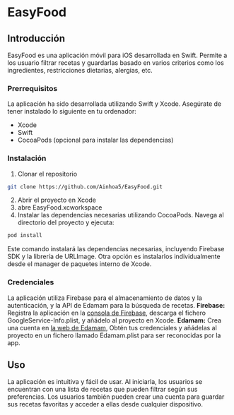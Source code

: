 # EasyFood

## Introducción
EasyFood es una aplicación móvil para iOS desarrollada en Swift. Permite a los usuario filtrar recetas y guardarlas basado en varios criterios como los ingredientes, restricciones dietarias, alergias, etc.

### Prerrequisitos
La aplicación ha sido desarrollada utilizando Swift y Xcode. Asegúrate de tener instalado lo siguiente en tu ordenador:
- Xcode
- Swift
- CocoaPods (opcional para instalar las dependencias)

### Instalación
1. Clonar el repositorio
```bash
git clone https://github.com/Ainhoa5/EasyFood.git
```
2. Abrir el proyecto en Xcode
3. abre EasyFood.xcworkspace
4. Instalar las dependencias necesarias utilizando CocoaPods. Navega al directorio del proyecto y ejecuta:
```bash
pod install
```
Este comando instalará las dependencias necesarias, incluyendo Firebase SDK y la librería de URLImage.
Otra opción es instalarlos individualmente desde el manager de paquetes interno de Xcode.

### Credenciales
La aplicación utiliza Firebase para el almacenamiento de datos y la autenticación, y la API de Edamam para la búsqueda de recetas.
**Firebase:** Registra la aplicación en la [consola de Firebase](https://console.firebase.google.com/), descarga el fichero GoogleService-Info.plist, y añádelo al proyecto en Xcode.
**Edamam:** Crea una cuenta en [la web de Edamam](https://www.edamam.com/), Obtén tus credenciales y añádelas al proyecto en un fichero llamado Edamam.plist para ser reconocidas por la app.

## Uso
La aplicación es intuitiva y fácil de usar. Al iniciarla, los usuarios se encuentran con una lista de recetas que pueden filtrar según sus preferencias. Los usuarios también pueden crear una cuenta para guardar sus recetas favoritas y acceder a ellas desde cualquier dispositivo.

